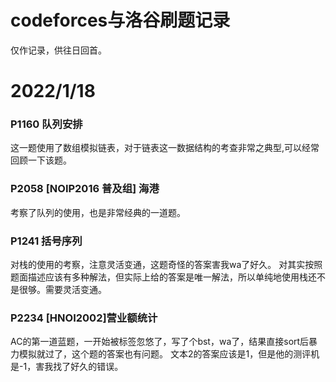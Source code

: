 # codeforces与洛谷刷题记录

仅作记录，供往日回首。

# 2022/1/18
### P1160 队列安排   
这一题使用了数组模拟链表，对于链表这一数据结构的考查非常之典型,可以经常回顾一下该题。  
### P2058 [NOIP2016 普及组] 海港
考察了队列的使用，也是非常经典的一道题。
### P1241 括号序列
对栈的使用的考察，注意灵活变通，这题奇怪的答案害我wa了好久。
对其实按照题面描述应该有多种解法，但实际上给的答案是唯一解法，所以单纯地使用栈还不是很够。需要灵活变通。
### P2234 [HNOI2002]营业额统计
AC的第一道蓝题，一开始被标签忽悠了，写了个bst，wa了，结果直接sort后暴力模拟就过了，这个题的答案也有问题。
文本2的答案应该是1，但是他的测评机是-1，害我找了好久的错误。
